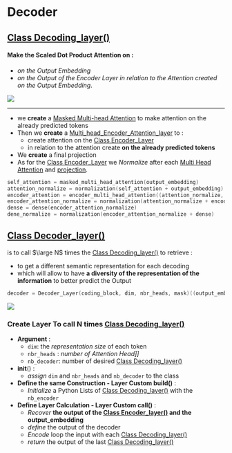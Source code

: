 # Decoder

## [Class Decoding_layer()](Decoding_layer.py)
#### Make the Scaled Dot Product Attention on : 
- *on the Output Embedding*
- *on the Output of the Encoder Layer in relation to the Attention created on the Output Embedding*.

![](https://i.imgur.com/I5ge44l.png)
***
- we **create** a [Masked Multi-head Attention](../Attention/Multi_Head/multi_masked.py) to make attention on the already predicted tokens 
- Then we **create** a [Multi_head_Encoder_Attention_layer](../Attention/Multi_Head/multi_encoder_attention.py) to :
	- create attention on the [Class Encoder_Layer](../Encoder/)
	- in relation to the attention create **on the already predicted tokens** 
- We **create** a final projection 
- As for the [Class Encoder_Layer](../Encoder/) we *Normalize* after each [Multi Head Attention](../Attention/Multi_Head/) and [projection](../Attention/README.md#query-projection).

~~~~C
self_attention = masked_multi_head_attention(output_embedding)
attention_normalize = normalization(self_attention + output_embedding)
encoder_attention = encoder_multi_head_attention((attention_normalize, encoder, encoder))
encoder_attention_normalize = normalization(attention_normalize + encoder_attention)
dense = dense(encoder_attention_normalize)
dene_normalize = normalization(encoder_attention_normalize + dense)
~~~~

## [Class Decoder_layer()](Decoder.py)
is to call $\large N$ times the [Class Decoding_layer()](Decoding_layer.py) to retrieve :
- to get a different semantic representation for each decoding 
- which will allow to have **a diversity of the representation of the information** to better predict the Output
~~~C
decoder = Decoder_Layer(coding_block, dim, nbr_heads, mask)((output_embedding, encoder))
~~~
![](https://i.imgur.com/sn6UUrJ.png)

### Create Layer  To call N times [Class Decoding_layer()](Decoding_layer.py)
- **Argument** : 
	- `dim`: the *representation size* of each token
	- `nbr_heads` : *number of Attention Head]]*
	- `nb_decoder`: number of desired [Class Decoding_layer()](Decoding_layer.py)
- __init__() :
	- *assign* `dim` and `nbr_heads` and `nb_decoder` to the class
- **Define the same Construction - Layer Custom build()** :
	- *Initialize* a Python Lists of [Class Decoding_layer()](Decoding_layer.py) with the `nb_encoder`
- **Define Layer Calculation - Layer Custom call()** :
	- *Recover* **the output of the [Class Encoder_layer()](../Encoder/) and the output_embedding**
	- *define* the output of the decoder 
	- *Encode* loop the input with each [Class Decoding_layer()](Decoding_layer.py)
	- *return* the output of the last [Class Decoding_layer()](Decoding_layer.py)